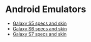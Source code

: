 # Android Emulators 

- [Galaxy S5 specs and skin](http://developer.samsung.com/technical-doc/view.do?v=T000000215)
- [Galaxy S6 specs and skin](http://developer.samsung.com/technical-doc/view.do?v=T000000217)
- [Galaxy S7 specs and skin](http://developer.samsung.com/technical-doc/view.do?v=T000000287)
